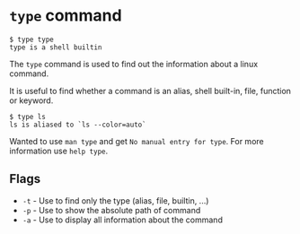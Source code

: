 # `type` command

```
$ type type
type is a shell builtin
```

The `type` command is used to find out the information about a linux
command.

It is useful to find whether a command is an alias, shell built-in,
file, function or keyword.

```
$ type ls
ls is aliased to `ls --color=auto`
```

Wanted to use `man type` and get `No manual entry for type`.
For more information use `help type`.

## Flags

- `-t` - Use to find only the type (alias, file, builtin, ...)
- `-p` - Use to show the absolute path of command
- `-a` - Use to display all information about the command
